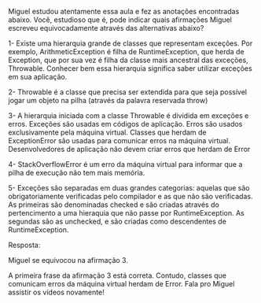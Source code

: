 Miguel estudou atentamente essa aula e fez as anotações encontradas abaixo. Você, estudioso que é, pode indicar quais afirmações Miguel escreveu equivocadamente através das alternativas abaixo?

1- Existe uma hierarquia grande de classes que representam exceções. Por exemplo, ArithmeticException é filha de RuntimeException, que herda de Exception, que por sua vez é filha da classe mais ancestral das exceções, Throwable. Conhecer bem essa hierarquia significa saber utilizar exceções em sua aplicação.

2- Throwable é a classe que precisa ser extendida para que seja possível jogar um objeto na pilha (através da palavra reservada throw)

3- A hierarquia iniciada com a classe Throwable é dividida em exceções e erros. Exceções são usadas em códigos de aplicação. Erros são usados exclusivamente pela máquina virtual. Classes que herdam de ExceptionError são usadas para comunicar erros na máquina virtual. Desenvolvedores de aplicação não devem criar erros que herdam de Error

4- StackOverflowError é um erro da máquina virtual para informar que a pilha de execução não tem mais memória.

5- Exceções são separadas em duas grandes categorias: aquelas que são obrigatoriamente verificadas pelo compilador e as que não são verificadas. As primeiras são denominadas checked e são criadas através do pertencimento a uma hieraquia que não passe por RuntimeException. As segundas são as unchecked, e são criadas como descendentes de RuntimeException.

Resposta:

Miguel se equivocou na afirmação 3.


A primeira frase da afirmação 3 está correta. Contudo, classes que comunicam erros da máquina virtual herdam de Error. Fala pro Miguel assistir os vídeos novamente!